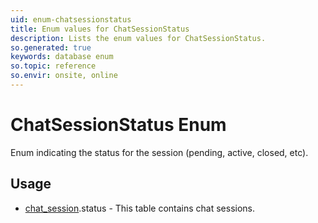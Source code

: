 ```yaml
---
uid: enum-chatsessionstatus
title: Enum values for ChatSessionStatus
description: Lists the enum values for ChatSessionStatus.
so.generated: true
keywords: database enum
so.topic: reference
so.envir: onsite, online
---
```


# ChatSessionStatus Enum

Enum indicating the status for the session (pending, active, closed, etc).


## Usage

* [chat_session](../chat-session.md).status - This table contains chat sessions.
